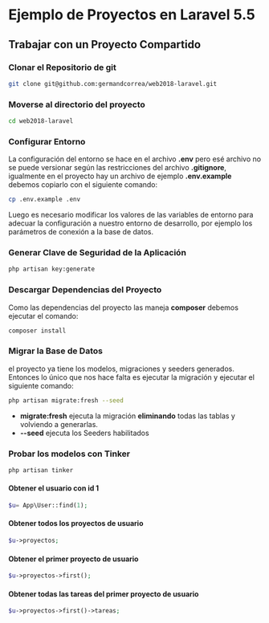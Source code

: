# Ejemplo de Proyectos en Laravel 5.5

## Trabajar con un Proyecto Compartido

### Clonar el Repositorio de git

```bash
git clone git@github.com:germandcorrea/web2018-laravel.git
```

### Moverse al directorio del proyecto

```bash
cd web2018-laravel
```

### Configurar Entorno

La configuración del entorno se hace en el archivo **.env** pero esé archivo no se puede versionar según las restricciones del archivo **.gitignore**, igualmente en el proyecto hay un archivo de ejemplo  **.env.example** debemos copiarlo con el siguiente comando:

```bash
cp .env.example .env
```

Luego es necesario modificar los valores de las variables de entorno para adecuar la configuración a nuestro entorno de desarrollo, por ejemplo los parámetros de conexión a la base de datos.

### Generar Clave de Seguridad de la Aplicación

```bash
php artisan key:generate
```

### Descargar Dependencias del Proyecto

Como las dependencias del proyecto las maneja **composer** debemos ejecutar el comando:

```bash
composer install
```

### Migrar la Base de Datos

el proyecto ya tiene los modelos, migraciones y seeders generados. Entonces lo único que nos hace falta es ejecutar la migración y ejecutar el siguiente comando:

```bash
php artisan migrate:fresh --seed
```

- **migrate:fresh** ejecuta la migración **eliminando** todas las tablas y volviendo a generarlas.
- **--seed** ejecuta los Seeders habilitados  

### Probar los modelos con Tinker

```bash
php artisan tinker
```

#### Obtener el usuario con id 1

```php
$u= App\User::find(1);
```

#### Obtener todos los proyectos de usuario

```php
$u->proyectos;
```

#### Obtener el primer proyecto de usuario

```php
$u->proyectos->first();
```

#### Obtener todas las tareas del primer proyecto de usuario

```php
$u->proyectos->first()->tareas;
```

<!---
## Crear el proyecto desde cero

```bash
composer create-project --prefer-dist laravel/laravel web2018ap  '5.5.*'
```

```bash
composer require barryvdh/laravel-debugbar --dev
```

```bash
php artisan make:auth
```

```bash
php artisan make:model Proyecto -m
```

```bash
php artisan make:model Tarea -m
```

```bash
php artisan make:seed CargaInicialSeed
```

```bash
php artisan migrate:fresh --seed
```
-->